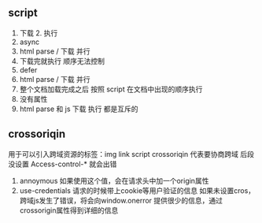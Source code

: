 ## script
1. 下载  2. 执行
1. async
  1. html parse / 下载  并行
  2. 下载完就执行 顺序无法控制
2. defer
  1. html parse / 下载  并行
  2. 整个文档加载完成之后 按照 script 在文档中出现的顺序执行
3. 没有属性
  1. html parse 和 js 下载 执行 都是互斥的

## crossoriqin
用于可以引入跨域资源的标签：img link script
crossoriqin 代表要协商跨域
后段没设置 Access-control-* 就会出错
1. annoymous
  如果使用这个值，会在请求头中加一个origin属性
2. use-credentials
  请求的时候带上cookie等用户验证的信息
  如果未设置cros，跨域js发生了错误，将会向window.onerror 提供很少的信息，通过crossorigin属性得到详细的信息